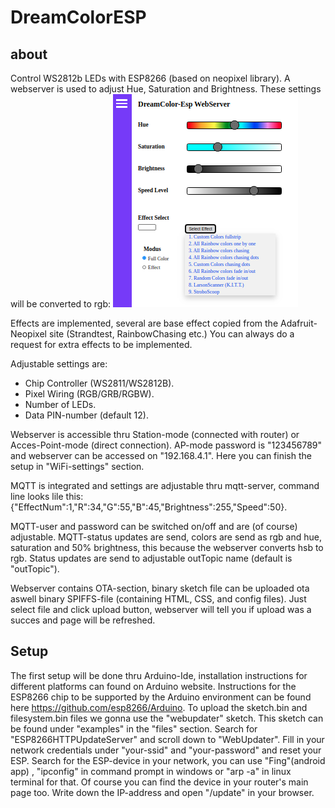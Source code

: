 # DreamColorESP
about
-----
Control WS2812b LEDs with ESP8266 (based on neopixel library).
A webserver is used to adjust Hue, Saturation and Brightness. 
These settings will be converted to rgb:
![alt text](data/DreamColorIndex.png)

Effects are implemented, several are base effect copied from
the Adafruit-Neopixel site (Strandtest, RainbowChasing etc.)
You can always do a request for extra effects to be implemented. 

Adjustable settings are:  

- Chip Controller (WS2811/WS2812B).
- Pixel Wiring (RGB/GRB/RGBW).
- Number of LEDs.
- Data PIN-number (default 12). 

Webserver is accessible thru Station-mode (connected with router) 
or Acces-Point-mode (direct connection). AP-mode password is "123456789"
and webserver can be accessed on "192.168.4.1". Here you can finish the
setup in "WiFi-settings" section.

MQTT is integrated and settings are adjustable thru mqtt-server,
command line looks lile this: 
{"EffectNum":1,"R":34,"G":55,"B":45,"Brightness":255,"Speed":50}.

MQTT-user and password can be switched on/off and are (of course)
adjustable.
MQTT-status updates are send, colors are send as rgb and hue, saturation
and 50% brightness, this because the webserver converts hsb to rgb. 
Status updates are send to adjustable outTopic name (default is "outTopic").

Webserver contains OTA-section, binary sketch file can be uploaded ota aswell
binary SPIFFS-file (containing HTML, CSS, and config files). Just select file
and click upload button, webserver will tell you if upload was a succes and page 
will be refreshed. 

Setup
-----
The first setup will be done thru Arduino-Ide, installation instructions for different 
platforms can found on Arduino website.
Instructions for the ESP8266 chip to be supported by the Arduino environment can be found 
here https://github.com/esp8266/Arduino.
To upload the sketch.bin and filesystem.bin files we gonna use the "webupdater" sketch.
This sketch can be found under "examples" in the "files" section. Search for "ESP8266HTTPUpdateServer"
and scroll down to "WebUpdater". Fill in your network credentials under "your-ssid" and "your-password"
and reset your ESP. Search for the ESP-device in your network, you can use "Fing"(android app)
, "ipconfig" in command prompt in windows or "arp -a" in linux terminal for that. Of course you can find 
the device in your router's main page too. Write down the IP-address and open "<IP-address>/update" in 
your browser.

